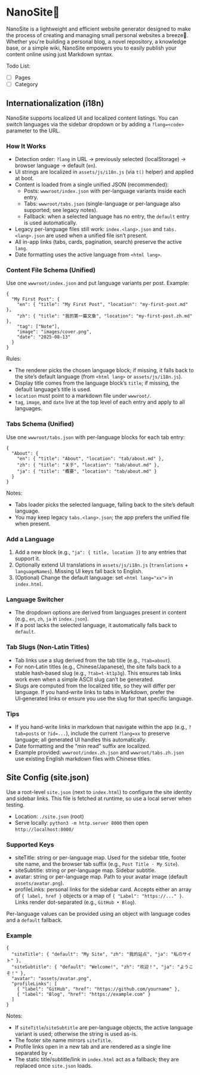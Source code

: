 # NanoSite📝

NanoSite is a lightweight and efficient website generator designed to make the process of creating and managing small personal websites a breeze🍃. Whether you're building a personal blog, a novel repository, a knowledge base, or a simple wiki, NanoSite empowers you to easily publish your content online using just Markdown syntax.

Todo List:

- [ ] Pages
- [ ] Category

## Internationalization (i18n)

NanoSite supports localized UI and localized content listings. You can switch languages via the sidebar dropdown or by adding a `?lang=<code>` parameter to the URL.

### How It Works
- Detection order: `?lang` in URL → previously selected (localStorage) → browser language → default (`en`).
- UI strings are localized in `assets/js/i18n.js` (via `t()` helper) and applied at boot.
- Content is loaded from a single unified JSON (recommended):
  - Posts: `wwwroot/index.json` with per-language variants inside each entry.
  - Tabs: `wwwroot/tabs.json` (single-language or per-language also supported; see legacy notes).
  - Fallback: when a selected language has no entry, the `default` entry is used automatically.
- Legacy per-language files still work: `index.<lang>.json` and `tabs.<lang>.json` are used when a unified file isn’t present.
- All in-app links (tabs, cards, pagination, search) preserve the active `lang`.
- Date formatting uses the active language from `<html lang>`.

### Content File Schema (Unified)
Use one `wwwroot/index.json` and put language variants per post. Example:

```
{
  "My First Post": {
    "en": { "title": "My First Post", "location": "my-first-post.md" },
    "zh": { "title": "我的第一篇文章", "location": "my-first-post.zh.md" },
    "tag": ["Note"],
    "image": "images/cover.png",
    "date": "2025-08-13"
  }
}
```

Rules:
- The renderer picks the chosen language block; if missing, it falls back to the site’s default language (from `<html lang>` or `assets/js/i18n.js`).
- Display title comes from the language block’s `title`; if missing, the default language’s title is used.
- `location` must point to a markdown file under `wwwroot/`.
- `tag`, `image`, and `date` live at the top level of each entry and apply to all languages.

### Tabs Schema (Unified)
Use one `wwwroot/tabs.json` with per-language blocks for each tab entry:

```
{
  "About": {
    "en": { "title": "About", "location": "tab/about.md" },
    "zh": { "title": "关于", "location": "tab/about.md" },
    "ja": { "title": "概要", "location": "tab/about.md" }
  }
}
```

Notes:
- Tabs loader picks the selected language, falling back to the site’s default language.
- You may keep legacy `tabs.<lang>.json`; the app prefers the unified file when present.

### Add a Language
1) Add a new block (e.g., `"ja": { title, location }`) to any entries that support it.
2) Optionally extend UI translations in `assets/js/i18n.js` (`translations` + `languageNames`). Missing UI keys fall back to English.
3) (Optional) Change the default language: set `<html lang="xx">` in `index.html`.

### Language Switcher
- The dropdown options are derived from languages present in content (e.g., `en`, `zh`, `ja` in `index.json`).
- If a post lacks the selected language, it automatically falls back to `default`.

### Tab Slugs (Non‑Latin Titles)
- Tab links use a slug derived from the tab title (e.g., `?tab=about`).
- For non‑Latin titles (e.g., Chinese/Japanese), the site falls back to a stable hash‑based slug (e.g., `?tab=t-kt1p3g`). This ensures tab links work even when a simple ASCII slug can’t be generated.
- Slugs are computed from the localized title, so they will differ per language. If you hand‑write links to tabs in Markdown, prefer the UI‑generated links or ensure you use the slug for that specific language.

### Tips
- If you hand-write links in markdown that navigate within the app (e.g., `?tab=posts` or `?id=...`), include the current `?lang=xx` to preserve language; all generated UI handles this automatically.
- Date formatting and the “min read” suffix are localized.
- Example provided: `wwwroot/index.zh.json` and `wwwroot/tabs.zh.json` use existing English markdown files with Chinese titles.

## Site Config (site.json)

Use a root-level `site.json` (next to `index.html`) to configure the site identity and sidebar links. This file is fetched at runtime, so use a local server when testing.

- Location: `./site.json` (root)
- Serve locally: `python3 -m http.server 8000` then open `http://localhost:8000/`

### Supported Keys
- siteTitle: string or per-language map. Used for the sidebar title, footer site name, and the browser tab suffix (e.g., `Post Title · My Site`).
- siteSubtitle: string or per-language map. Sidebar subtitle.
- avatar: string or per-language map. Path to your avatar image (default `assets/avatar.png`).
- profileLinks: personal links for the sidebar card. Accepts either an array of `{ label, href }` objects or a map of `{ "Label": "https://..." }`. Links render dot-separated (e.g., `GitHub • Blog`).

Per-language values can be provided using an object with language codes and a `default` fallback.

### Example
```
{
  "siteTitle": { "default": "My Site", "zh": "我的站点", "ja": "私のサイト" },
  "siteSubtitle": { "default": "Welcome!", "zh": "欢迎！", "ja": "ようこそ！" },
  "avatar": "assets/avatar.png",
  "profileLinks": [
    { "label": "GitHub", "href": "https://github.com/yourname" },
    { "label": "Blog", "href": "https://example.com" }
  ]
}
```

Notes:
- If `siteTitle`/`siteSubtitle` are per-language objects, the active language variant is used; otherwise the string is used as-is.
- The footer site name mirrors `siteTitle`.
- Profile links open in a new tab and are rendered as a single line separated by `•`.
- The static title/subtitle/link in `index.html` act as a fallback; they are replaced once `site.json` loads.
